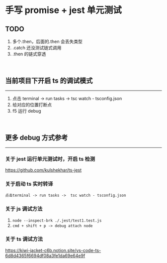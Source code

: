 # 手写 promise + jest 单元测试

## TODO

1. 多个.then，后面的.then 会丢失类型
2. .catch 还没测试链式调用
3. .then 的链式穿透

<br>

## 当前项目下开启 ts 的调试模式

---

1. 点击 terminal -> run tasks -> tsc watch - tsconfig.json
2. 给对应的位置打断点
3. f5 运行 debug

<br>

## 更多 debug 方式参考

---

### 关于 jest 运行单元测试时，开启 ts 检测

https://github.com/kulshekhar/ts-jest

### 关于启动 ts 实时转译

```
点击terminal -> run tasks ->  tsc watch - tsconfig.json
```

### 关于 js 调试方法

1. `node --inspect-brk ./.jest/test1.test.js`
2. `cmd + shift + p -> debug attach node`

### 关于 ts 调试方法

https://kiwi-jacket-c6b.notion.site/vs-code-ts-6d8d4365f6694df08a3fe1da69e64e9f
